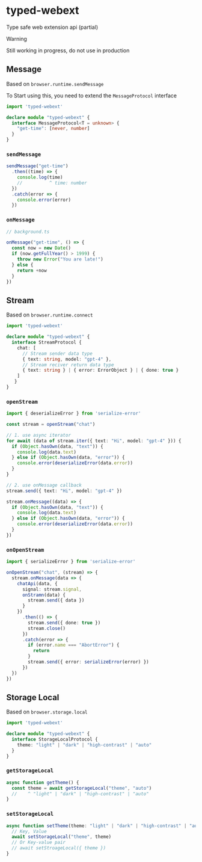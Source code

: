# typed-webext
 Type safe web extension api (partial)


> [!WARNING]
> Still working in progress, do not use in production

## Message 

Based on `browser.runtime.sendMessage`

To Start using this, you need to extend the `MessageProtocol` interface

```ts
import 'typed-webext'

declare module "typed-webext" {
  interface MessageProtocol<T = unknown> {
    "get-time": [never, number]
  }
}
```

### `sendMessage`

```ts
sendMessage("get-time")
  .then((time) => {
    console.log(time)
    //          ^ time: number
  })
  .catch(error => {
    console.error(error)
  })
```

### `onMessage`

```ts
// background.ts

onMessage("get-time", () => {
  const now = new Date()
  if (now.getFullYear() > 1999) {
    throw new Error("You are late!")
  } else {
    return +now
  }
})
```

## Stream 

Based on `browser.runtime.connect`

```ts
import 'typed-webext'

declare module "typed-webext" {
  interface StreamProtocol {
    chat: [
      // Stream sender data type
      { text: string, model: "gpt-4" },
      // Stream reciver return data type
      { text: string } | { error: ErrorObject } | { done: true }
    ]
   }
}
```

### `openStream` 

```ts
import { deserializeError } from 'serialize-error'

const stream = openStream("chat")

// 1. use async iterator
for await (data of stream.iter({ text: "Hi", model: "gpt-4" })) {
  if (Object.hasOwn(data, "text")) {
    console.log(data.text)
  } else if (Object.hasOwn(data, "error")) {
    console.error(deserializeError(data.error))
  }
}

// 2. use onMessage callback
stream.send({ text: "Hi", model: "gpt-4" })

stream.onMessage((data) => {
  if (Object.hasOwn(data, "text")) {
    console.log(data.text)
  } else if (Object.hasOwn(data, "error")) {
    console.error(deserializeError(data.error))
  }
})
```

### `onOpenStream`

```ts
import { serializeError } from 'serialize-error'

onOpenStream("chat", (stream) => {
  stream.onMessage(data => {
    chatApi(data, { 
      signal: stream.signal,
      onStramn(data) {
        stream.send({ data })
      }
    })
      .then(() => {
        stream.send({ done: true })
        stream.close()
      })
      .catch(error => {
        if (error.name === "AbortError") {
          return
        }
        stream.send({ error: serializeError(error) })
      })
  })
})
```

## Storage Local 

Based on `browser.storage.local`

```ts
import 'typed-webext'

declare module "typed-webext" {
  interface StorageLocalProtocol {
    theme: "light" | "dark" | "high-contrast" | "auto"
  }
}
```

### `getStorageLocal` 

```ts
async function getTheme() {
  const theme = await getStorageLocal("theme", "auto")
  //    ^ "light" | "dark" | "high-contrast" | "auto"
}
```

### `setStorageLocal`

```ts
async function setTheme(theme: "light" | "dark" | "high-contrast" | "auto") {
  // Key, Value
  await setStorageLocal("theme", theme)
  // Or Key-value pair
  // await setStroageLocal({ theme })
}
```